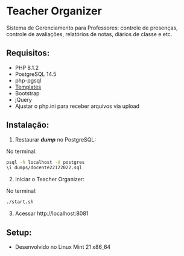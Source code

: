 # Teacher Organizer

Sistema de Gerenciamento para Professores: controle de presenças, controle de avaliações, relatórios de notas, diários de classe e etc.

## Requisitos:

* PHP 8.1.2
* PostgreSQL 14.5
* php-pgsql 
* [Templates](https://raelcunha.com/template/)
* Bootstrap
* jQuery
* Ajustar o php.ini para receber arquivos via upload

## Instalação:

1) Restaurar ***dump*** no PostgreSQL:

No terminal:
```sh
psql -h localhost -U postgres
\i dumps/docente22122022.sql
```
2) Iniciar o Teacher Organizer:

No terminal:
```sh
./start.sh
```

3) Acessar http://localhost:8081

## Setup:

* Desenvolvido no Linux Mint 21 x86_64 
